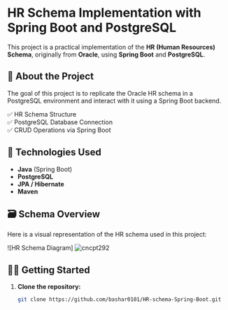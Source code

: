# HR Schema Implementation with Spring Boot and PostgreSQL

This project is a practical implementation of the **HR (Human Resources) Schema**, originally from **Oracle**, using **Spring Boot** and **PostgreSQL**.

## 📌 About the Project

The goal of this project is to replicate the Oracle HR schema in a PostgreSQL environment and interact with it using a Spring Boot backend.

✅ HR Schema Structure  
✅ PostgreSQL Database Connection  
✅ CRUD Operations via Spring Boot  


## 🧰 Technologies Used

- **Java** (Spring Boot)
- **PostgreSQL**
- **JPA / Hibernate**
- **Maven**

## 🗃️ Schema Overview

Here is a visual representation of the HR schema used in this project:

![HR Schema Diagram]
![cncpt292](https://github.com/user-attachments/assets/2dfbba98-ce8b-445e-ad88-532387a0a492)


## 🏃‍♂️ Getting Started

1. **Clone the repository:**

   ```bash
   git clone https://github.com/bashar0101/HR-schema-Spring-Boot.git
   
